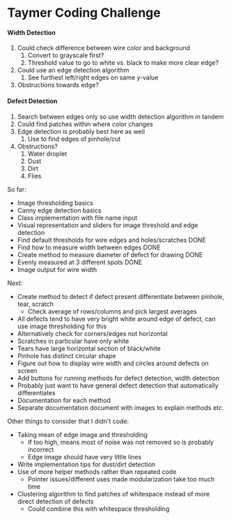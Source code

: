 # Taymer Coding Challenge

#### Width Detection
1. Could check difference between wire color and background
	1. Convert to grayscale first?
	2. Threshold value to go to white vs. black to make more clear edge?
2. Could use an edge detection algorithm
	1. See furthest left/right edges on same y-value
3. Obstructions towards edge?

#### Defect Detection
1. Search between edges only so use width detection algorithm in tandem
2. Could find patches within where color changes
3. Edge detection is probably best here as well
	1. Use to find edges of pinhole/cut
2. Obstructions?
	1. Water droplet
	2. Dust
	3. Dirt
	4. Flies

So far:

-   Image thresholding basics
-   Canny edge detection basics
-   Class implementation with file name input
-   Visual representation and sliders for image threshold and edge detection
-   Find default thresholds for wire edges and holes/scratches DONE
-   Find how to measure width between edges DONE
-   Create method to measure diameter of defect for drawing DONE 
-   Evenly measured at 3 different spots DONE
-   Image output for wire width

Next:

-   Create method to detect if defect present differentiate between pinhole, tear, scratch
	- Check average of rows/columns and pick largest averages 
-   All defects tend to have very bright white around edge of defect, can use image thresholding for this
-   Alternatively check for corners/edges not horizontal
-   Scratches in particular have only white
-   Tears have large horizontal section of black/white
-   Pinhole has distinct circular shape
-   Figure out how to display wire width and circles around defects on screen
-   Add buttons for running methods for defect detection, width detection
-   Probably just want to have general defect detection that automatically differentiates
-   Documentation for each method
-   Separate documentation document with images to explain methods etc.

Other things to consider that I didn't code:
-   Taking mean of edge image and thresholding
	- If too high, means most of noise was not removed so is probably incorrect
	- Edge image should have very little lines
-   Write implementation tips for dust/dirt detection
- Use of more helper methods rather than repeated code
	- Pointer issues/different uses made modularization take too much time
- Clustering algorithm to find patches of whitespace instead of more direct detection of defects
	- Could combine this with whitespace thresholding